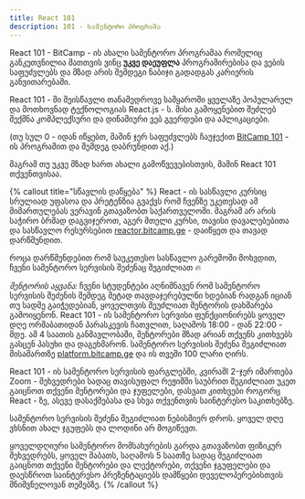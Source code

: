 ```yaml
---
title: React 101
description: 101 - სამენტორო პროგრამა
---
```


React 101 - BitCamp - ის ახალი სამენტორო პროგრამაა რომელიც განკუთვნილია მათთვის ვინც **უკვე დაეუფლა** პროგრამირებისა და ვების საფუძვლებს და მზად არის შემდეგი ნაბიჯი გადადგას კარიერის განვითარებაში.

React 101 - ში შეისწავლი თანამედროვე სამყაროში ყველაზე პოპულარულ და მოთხოვნად ტექნოლოგიას React.js - ს. მისი გამოყენებით შეძლებ შექმნა კომპლექსური და დინამიური ვებ გვერდები და აპლიკაციები. 

(თუ სულ 0 - იდან იწყებთ, მაშინ ჯერ საფუძვლებს ჩაუჯექით [BitCamp 101](/101) - ის პროგრამით და შემდეგ დაბრუნდით აქ.)

მაგრამ თუ უკვე მზად ხართ ახალი გამოწვევებისთვის, მაშინ React 101 თქვენთვისაა.

{% callout title="სწავლის დაწყება" %}
React - ის სასწავლი კურსიც სრულიად უფასოა და პრეტენზია გვაქვს რომ ჩვენზე უკეთესად ამ მიმართულებას ვერავინ გთავაზობთ საქართველოში. მაგრამ არ არის საჭირო ბრმად დაგვიჯეროთ, აგერ მთელი კურსი, თავისი დავალებებითა და სასწავლო რესურსებით [reactor.bitcamp.ge](https://reactor.bitcamp.ge/kvira-1-shesavali-jsx-shi-komponentebi-da-props/react-shesavali-jsx-da-komponentebi) - დაიწყეთ და თავად დარწმუნდით. 

როცა დარწმუნდებით რომ საუკეთესო სასწავლო გარემოში მოხვდით, ჩვენი სამენტორო სერვისის შეძენაც შეგიძლიათ 🔥

*მენტორის აყვანა:* ჩვენი სტუდენტები აღნიშნავენ რომ სამენტორო სერვისის შეძენის შემდეგ მეტად თავდაჯერებულნი ხდებიან რადგან იციან თუ სადმე გაიჭედებიან, ყოველთვის შეუძლიათ მენტორის დახმარება გამოიყენონ. React 101 - ის სამენტორო სერვისი ფუნქციონირებს ყოველ დღე ორშაბათიდან პარასკევის ჩათვლით, საღამოს 18:00 - დან 22:00 - მდე. ამ 4 საათის განმავლობაში, მენტორები მზად არიან თქვენს კითხვებს გასცენ პასუხი და დაგეხმარონ. სამენტორო სერვისის შეძენა შეგიძლიათ მისამართზე [platform.bitcamp.ge](https://platform.bitcamp.ge) და ის თვეში 100 ლარი ღირს.

React 101 - ის სამენტორო სერვისის ფარგლებში, კვირაშI 2-ჯერ იმართება Zoom - შეხვედრები სადაც თავისუფალ რეჟიმში საუბრით შეგიძლიათ უკეთ გაიცნოთ თქვენი მენტორები და ჯუფელები, დასვათ კითხვები როგორც React - ზე, ასევე დასაქმებასა და სხვა თქვენთვის საინტერესო საკითხებზე.

სამენტორო სერვისის შეძენა შეგიძლიათ ნებისმიერ დროს. ყოველ დღე ვხსნით ახალ ჯგუფებს და ლოდინი არ მოგიწევთ.

ყოველდღიური სამენტორო მომსახურების გარდა გთავაზობთ ფიზიკურ შეხვედრებს, ყოველ შაბათს, საღამოს 5 საათზე სადაც შეგიძლიათ გაიცნოთ თქვენი მენტორები და ლექტორები, თქვენი ჯგუფელები და დაესწროთ საინტერესო პრეზენტაციებს დამწყები დეველოპერებისთვის მნიშვნელოვან თემებზე.
{% /callout %}